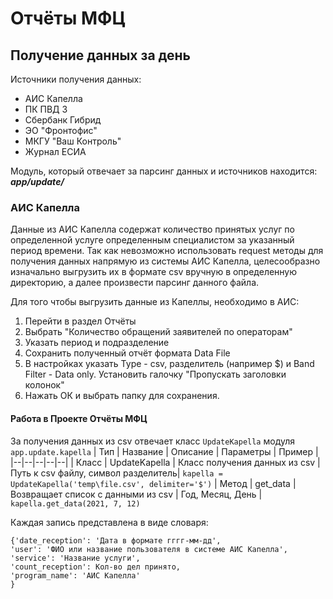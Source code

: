 # Отчёты МФЦ
## Получение данных за день
Источники получения данных:

 - АИС Капелла
 - ПК ПВД 3
 - Сбербанк Гибрид
 - ЭО "Фронтофис"
 - МКГУ "Ваш Контроль"
 - Журнал ЕСИА

Модуль, который отвечает за парсинг данных и источников находится:
***app/update/***

### АИС Капелла
Данные из АИС Капелла содержат количество принятых услуг по определенной услуге определенным специалистом за указанный период времени.
Так как невозможно использовать request методы для получения данных напрямую из системы АИС Капелла, целесообразно изначально выгрузить их в формате csv вручную в определенную директорию, а далее произвести парсинг данного файла.

Для того чтобы выгрузить данные из Капеллы, необходимо в АИС:
1. Перейти в раздел Отчёты
2. Выбрать "Количество обращений заявителей по операторам"
3. Указать период и подразделение
4. Сохранить полученный отчёт формата Data File
5. В настройках указать Type - csv, разделитель (например $) и Band Filter - Data only. Установить галочку "Пропускать заголовки колонок"
6. Нажать ОК и выбрать папку для сохранения.

#### Работа в Проекте Отчёты МФЦ

За получения данных из csv отвечает класс `UpdateKapella` модуля `app.update.kapella`
| Тип  | Название | Описание | Параметры | Пример |
|--|--|--|--|--|
| Класс | UpdateKapella | Класс получения данных из csv | Путь к csv файлу, символ разделитель| `kapella = UpdateKapella('temp\file.csv', delimiter='$')`
| Метод | get_data | Возвращает список с данными из csv | Год, Месяц, День | `kapella.get_data(2021, 7, 12)`

Каждая запись представлена в виде словаря:

    {'date_reception': 'Дата в формате гггг-мм-дд', 
    'user': 'ФИО или название пользователя в системе АИС Капелла', 
    'service': 'Название услуги', 
    'count_reception': Кол-во дел принято, 
    'program_name': 'АИС Капелла'
    }
